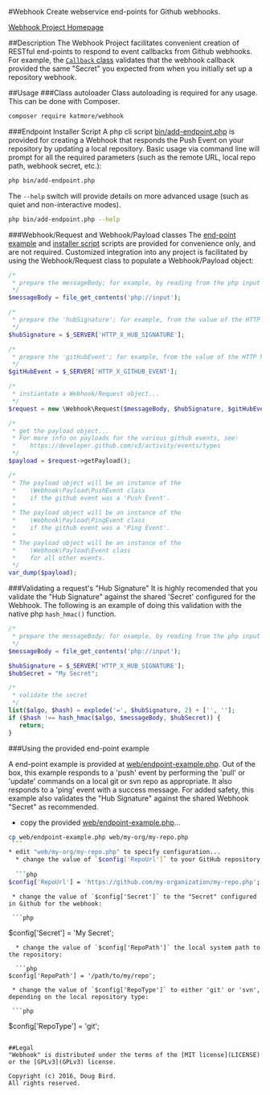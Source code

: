 #Webhook
Create webservice end-points for Github webhooks.

[Webhook Project Homepage](https://github.com/katmore/webhook)

##Description
The Webhook Project facilitates convenient creation of RESTful end-points to respond to event callbacks from Github webhooks.
For example, the [`Callback` class](src/Callback.php) validates that the webhook callback provided the same "Secret" you expected from when you initially set up a repository webhook.

##Usage
###Class autoloader
Class autoloading is required for any usage. This can be done with Composer.
  ```bash
composer require katmore/webhook
  ```

###Endpoint Installer Script
A php cli script [bin/add-endpoint.php](bin/add-endpoint.php) is provided for creating a Webhook that responds the Push Event on your repository by updating a local repository. Basic usage via command line will prompt for all the required parameters (such as the remote URL, local repo path, webhook secret, etc.):
```bash
php bin/add-endpoint.php
```
The `--help` switch will provide details on more advanced usage (such as quiet and non-interactive modes).
```bash
php bin/add-endpoint.php --help
```

###Webhook/Request and Webhook/Payload classes
The [end-point example](web/endpoint-example.php) and [installer script](bin/add-endpoint.php) scripts are provided for convenience only, and are not required.
Customized integration into any project is facilitated by using the Webhook/Request class to populate a Webhook/Payload object:

```php
/*
 * prepare the messageBody; for example, by reading from the php input stream
 */
$messageBody = file_get_contents('php://input');

/*
 * prepare the 'hubSignature'; for example, from the value of the HTTP header 'HTTP_X_HUB_SIGNATURE'
 */
$hubSignature = $_SERVER['HTTP_X_HUB_SIGNATURE'];

/*
 * prepare the 'gitHubEvent'; for example, from the value of the HTTP header 'HTTP_X_GITHUB_EVENT'
 */
$gitHubEvent = $_SERVER['HTTP_X_GITHUB_EVENT'];

/*
 * instiantate a Webhook/Request object...
 */
$request = new \Webhook\Request($messageBody, $hubSignature, $gitHubEvent);

/*
 * get the payload object...
 * For more info on payloads for the various github events, see:
 *    https://developer.github.com/v3/activity/events/types
 */
$payload = $request->getPayload();

/*
 * The payload object will be an instance of the 
 *    \Webhook\Payload\PushEvent class
 *    if the github event was a 'Push Event'.
 *  
 * The payload object will be an instance of the 
 *    \Webhook\Payload\PingEvent class
 *    if the github event was a 'Ping Event'.
 *
 * The payload object will be an instance of the 
 *    \Webhook\Payload\Event class
 *    for all other events.
 */
var_dump($payload);
```
###Validating a request's "Hub Signature"
It is highly recomended that you validate the "Hub Signature" against the shared 'Secret' configured for the Webhook.
The following is an example of doing this validation with the native php `hash_hmac()` function.
```php
/*
 * prepare the messageBody; for example, by reading from the php input stream
 */
$messageBody = file_get_contents('php://input');

$hubSignature = $_SERVER['HTTP_X_HUB_SIGNATURE'];
$hubSecret = "My Secret";

/*
 * validate the secret
 */
list($algo, $hash) = explode('=', $hubSignature, 2) + ['', ''];
if ($hash !== hash_hmac($algo, $messageBody, $hubSecret)) {
   return;
}
```

###Using the provided end-point example

A end-point example is provided at [web/endpoint-example.php](web/endpoint-example.php). Out of the box, this example responds to a 'push' event by performing the 'pull' or 'update' commands on a local git or svn repo as appropriate. It also responds to a 'ping' event with a success message. For added safety, this example also validates the "Hub Signature" against the shared Webhook "Secret" as recommended.

   * copy the provided [web/endpoint-example.php](web/endpoint-example.php)...
   
   ```bash
cp web/endpoint-example.php web/my-org/my-repo.php
    ```
   * edit "web/my-org/my-repo.php" to specify configuration...
     * change the value of `$config['RepoUrl']` to your GitHub repository URL:
     
     ```php
$config['RepoUrl'] = 'https://github.com/my-organization/my-repo.php';
   ```
     * change the value of `$config['Secret']` to the "Secret" configured in Github for the webhook:
     
     ```php
$config['Secret'] = 'My Secret';
   ```
     * change the value of `$config['RepoPath']` the local system path to the repository:
     
     ```php
$config['RepoPath'] = '/path/to/my/repo';
   ```
     * change the value of `$config['RepoType']` to either 'git' or 'svn', depending on the local repository type:
     
     ```php
$config['RepoType'] = 'git';
   ```

##Legal
"Webhook" is distributed under the terms of the [MIT license](LICENSE) or the [GPLv3](GPLv3) license.

Copyright (c) 2016, Doug Bird.
All rights reserved.
